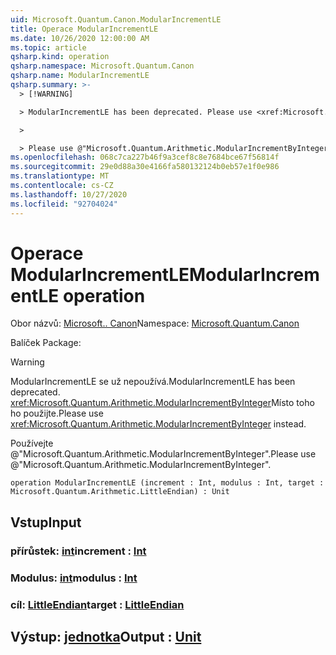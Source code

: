 ```yaml
---
uid: Microsoft.Quantum.Canon.ModularIncrementLE
title: Operace ModularIncrementLE
ms.date: 10/26/2020 12:00:00 AM
ms.topic: article
qsharp.kind: operation
qsharp.namespace: Microsoft.Quantum.Canon
qsharp.name: ModularIncrementLE
qsharp.summary: >-
  > [!WARNING]

  > ModularIncrementLE has been deprecated. Please use <xref:Microsoft.Quantum.Arithmetic.ModularIncrementByInteger> instead.

  >

  > Please use @"Microsoft.Quantum.Arithmetic.ModularIncrementByInteger".
ms.openlocfilehash: 068c7ca227b46f9a3cef8c8e7684bce67f56814f
ms.sourcegitcommit: 29e0d88a30e4166fa580132124b0eb57e1f0e986
ms.translationtype: MT
ms.contentlocale: cs-CZ
ms.lasthandoff: 10/27/2020
ms.locfileid: "92704024"
---
```

# <a name="modularincrementle-operation"></a><span data-ttu-id="3ab96-102">Operace ModularIncrementLE</span><span class="sxs-lookup"><span data-stu-id="3ab96-102">ModularIncrementLE operation</span></span>

<span data-ttu-id="3ab96-103">Obor názvů: [Microsoft.. Canon](xref:Microsoft.Quantum.Canon)</span><span class="sxs-lookup"><span data-stu-id="3ab96-103">Namespace: [Microsoft.Quantum.Canon](xref:Microsoft.Quantum.Canon)</span></span>

<span data-ttu-id="3ab96-104">Balíček [](https://nuget.org/packages/)</span><span class="sxs-lookup"><span data-stu-id="3ab96-104">Package: [](https://nuget.org/packages/)</span></span>


> [!WARNING]
> <span data-ttu-id="3ab96-105">ModularIncrementLE se už nepoužívá.</span><span class="sxs-lookup"><span data-stu-id="3ab96-105">ModularIncrementLE has been deprecated.</span></span> <span data-ttu-id="3ab96-106"><xref:Microsoft.Quantum.Arithmetic.ModularIncrementByInteger>Místo toho ho použijte.</span><span class="sxs-lookup"><span data-stu-id="3ab96-106">Please use <xref:Microsoft.Quantum.Arithmetic.ModularIncrementByInteger> instead.</span></span>
>
> <span data-ttu-id="3ab96-107">Používejte @"Microsoft.Quantum.Arithmetic.ModularIncrementByInteger".</span><span class="sxs-lookup"><span data-stu-id="3ab96-107">Please use @"Microsoft.Quantum.Arithmetic.ModularIncrementByInteger".</span></span>



```qsharp
operation ModularIncrementLE (increment : Int, modulus : Int, target : Microsoft.Quantum.Arithmetic.LittleEndian) : Unit
```


## <a name="input"></a><span data-ttu-id="3ab96-108">Vstup</span><span class="sxs-lookup"><span data-stu-id="3ab96-108">Input</span></span>

### <a name="increment--int"></a><span data-ttu-id="3ab96-109">přírůstek: [int](xref:microsoft.quantum.lang-ref.int)</span><span class="sxs-lookup"><span data-stu-id="3ab96-109">increment : [Int](xref:microsoft.quantum.lang-ref.int)</span></span>




### <a name="modulus--int"></a><span data-ttu-id="3ab96-110">Modulus: [int](xref:microsoft.quantum.lang-ref.int)</span><span class="sxs-lookup"><span data-stu-id="3ab96-110">modulus : [Int](xref:microsoft.quantum.lang-ref.int)</span></span>




### <a name="target--littleendian"></a><span data-ttu-id="3ab96-111">cíl: [LittleEndian](xref:Microsoft.Quantum.Arithmetic.LittleEndian)</span><span class="sxs-lookup"><span data-stu-id="3ab96-111">target : [LittleEndian](xref:Microsoft.Quantum.Arithmetic.LittleEndian)</span></span>





## <a name="output--unit"></a><span data-ttu-id="3ab96-112">Výstup: [jednotka](xref:microsoft.quantum.lang-ref.unit)</span><span class="sxs-lookup"><span data-stu-id="3ab96-112">Output : [Unit](xref:microsoft.quantum.lang-ref.unit)</span></span>

